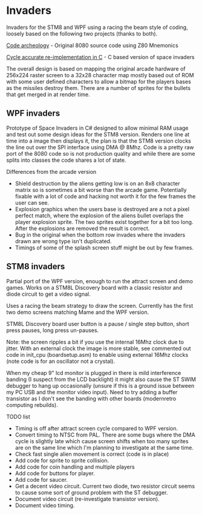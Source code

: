 # Invaders

Invaders for the STM8 and WPF using a racing the beam style of coding, loosely based on the following two projects (thanks to both).

[Code archeology](http://computerarcheology.com/Arcade/SpaceInvaders/Code.html) - Original 8080 source code using Z80 Mnemonics

[Cycle accurate re-implementation in C](https://github.com/loadzero/si78c) - C based version of space invaders

The overall design is based on mapping the original arcade hardware of 256x224 raster screen to a 32x28 character map mostly based out of ROM with some user defined characters to allow a bitmap for the players bases as the missiles destroy them. There are a number of sprites for the bullets that get merged in at render time.

## WPF invaders

Prototype of Space Invaders in C# designed to allow minimal RAM usage and test out some design ideas for the STM8 version. Renders one line at time into a image then displays it, the plan is that the STM8 version clocks the line out over the SPI interface using DMA @ 8Mhz. Code is a pretty raw port of the 8080 code so is not production quality and while there are some splits into classes the code shares a lot of state.

Differences from the arcade version

- Shield destruction by the aliens getting low is on an 8x8 character matrix so is sometimes a bit worse than the arcade game. Potentially fixable with a lot of code and hacking not worth it for the few frames the user can see.
- Explosion graphics when the users base is destroyed are a not a pixel perfect match, where the explosion of the aliens bullet overlaps the player explosion sprite. The two sprites exist together for a bit too long. After the explosions are removed the result is correct.
- Bug in the original when the bottom row invades where the invaders drawn are wrong type isn't duplicated.
- Timings of some of the splash screen stuff might be out by few frames.

## STM8 invaders

Partial port of the WPF version, enough to run the attract screen and demo games. Works on a STM8L Discovery board with a classic resistor and diode circuit to get a video signal.

Uses a racing the beam strategy to draw the screen. Currently has the first two demo screens matching Mame and the WPF version.

STM8L Discovery board user button is a pause / single step button, short press pauses, long press un-pauses.

Note: the screen ripples a bit if you use the internal 16Mhz clock due to jitter. With an external clock the image is more stable, see commented out code in init_cpu (boardsetup.asm) to enable using external 16Mhz clocks (note code is for an oscillator not a crystal).

When my cheap 9" lcd monitor is plugged in there is mild interference banding (I suspect from the LCD backlight) it might also cause the ST SWIM debugger to hang up occasionally (unsure if this is a ground issue between my PC USB and the monitor video input). Need to try adding a buffer transistor as I don't see the banding with other boards (modernretro computing rebuilds).

TODO list

- Timing is off after attract screen cycle compared to WPF version.
- Convert timing to NTSC from PAL. There are some bugs where the DMA cycle is slightly late which cause screen shifts when too many sprites are on the same line which I'm planning to investigate at the same time.
- Check fast single alien movement is correct (code is in place)
- Add code for sprite to sprite collision.
- Add code for coin handling and multiple players
- Add code for buttons for player.
- Add code for saucer.
- Get a decent video circuit. Current two diode, two resistor circuit seems to cause some sort of ground problem with the ST debugger.
- Document video circuit (re-investigate transistor version).
- Document video timing.
